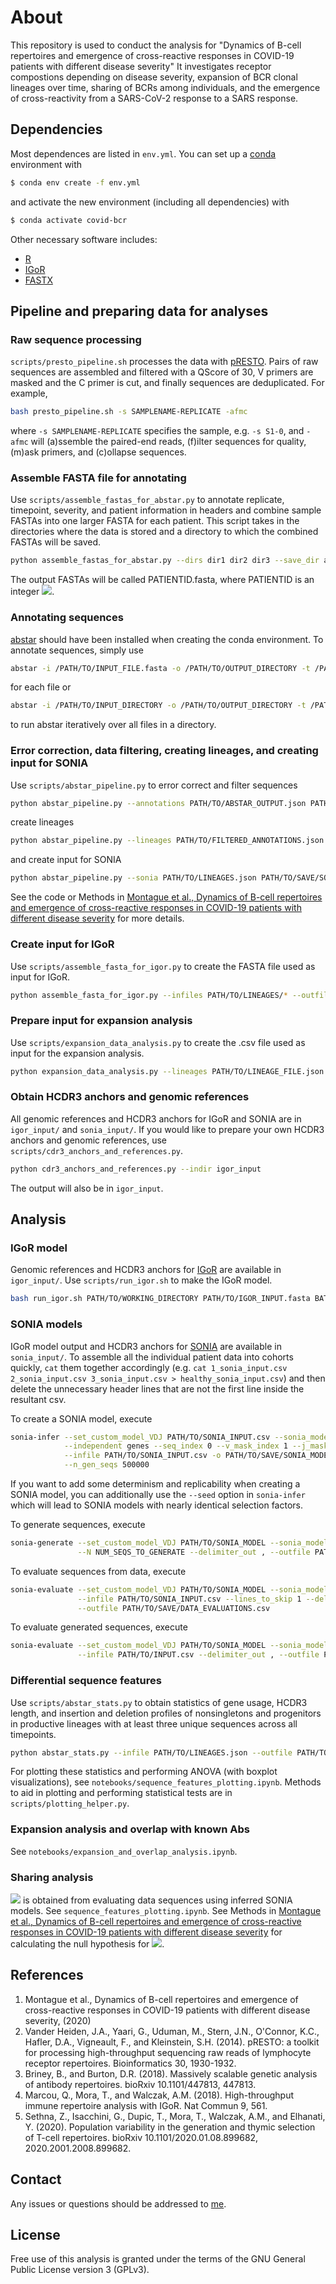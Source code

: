 # About
This repository is used to conduct the analysis for "Dynamics of B-cell repertoires and emergence of cross-reactive responses in COVID-19 patients with different disease severity"
It investigates receptor compostions depending on disease severity, expansion of BCR clonal lineages over time, sharing of BCRs among individuals, and the emergence of cross-reactivity from a SARS-CoV-2 response to a SARS response.

## Dependencies

Most dependences are listed in `env.yml`.
You can set up a [conda](https://docs.conda.io/en/latest/) environment with

```bash
$ conda env create -f env.yml
```
and activate the new environment (including all dependencies) with
```bash
$ conda activate covid-bcr
```

Other necessary software includes:
 - [R](https://www.r-project.org/)
 - [IGoR](https://github.com/qmarcou/IGoR)
 - [FASTX](http://hannonlab.cshl.edu/fastx_toolkit/)

## Pipeline and preparing data for analyses

### Raw sequence processing

`scripts/presto_pipeline.sh` processes the data with [pRESTO](https://presto.readthedocs.io/en/stable/overview.html).
Pairs of raw sequences are assembled and filtered with a QScore of 30, V primers are masked and the C primer is cut, and finally sequences are deduplicated. For example,

```bash
bash presto_pipeline.sh -s SAMPLENAME-REPLICATE -afmc
```

where `-s SAMPLENAME-REPLICATE` specifies the sample, e.g. `-s S1-0`, and `-afmc` will (a)ssemble the paired-end reads, (f)ilter sequences for quality, (m)ask primers, and (c)ollapse sequences.

### Assemble FASTA file for annotating

Use `scripts/assemble_fastas_for_abstar.py` to annotate replicate, timepoint, severity, and patient information in headers and combine sample FASTAs into one larger FASTA for each patient.
This script takes in the directories where the data is stored and a directory to which the combined FASTAs will be saved.

```bash
python assemble_fastas_for_abstar.py --dirs dir1 dir2 dir3 --save_dir annotated_fastas_dir
```

The output FASTAs will be called PATIENTID.fasta, where PATIENTID is an integer <img src="https://render.githubusercontent.com/render/math?math=\large z \in [1,19]">.

### Annotating sequences

[abstar](https://github.com/briney/abstar) should have been installed when creating the conda environment. To annotate sequences, simply use

```bash
abstar -i /PATH/TO/INPUT_FILE.fasta -o /PATH/TO/OUTPUT_DIRECTORY -t /PATH/TO/TEMP_DIRECTORY
```

for each file or 

```bash
abstar -i /PATH/TO/INPUT_DIRECTORY -o /PATH/TO/OUTPUT_DIRECTORY -t /PATH/TO/TEMP_DIRECTORY
```

to run abstar iteratively over all files in a directory.

### Error correction, data filtering, creating lineages, and creating input for SONIA

Use `scripts/abstar_pipeline.py` to error correct and filter sequences

```bash
python abstar_pipeline.py --annotations PATH/TO/ABSTAR_OUTPUT.json PATH/TO/SAVE/FILTERED_ANNOTATIONS.json
```

create lineages

```bash
python abstar_pipeline.py --lineages PATH/TO/FILTERED_ANNOTATIONS.json PATH/TO/SAVE/LINEAGES.json
```

and create input for SONIA

```bash
python abstar_pipeline.py --sonia PATH/TO/LINEAGES.json PATH/TO/SAVE/SONIA_INPUT.csv
```

See the code or Methods in [Montague et al., Dynamics of B-cell repertoires and emergence of cross-reactive responses in COVID-19 patients with different disease severity]() for more details.

### Create input for IGoR

Use `scripts/assemble_fasta_for_igor.py` to create the FASTA file used as input for IGoR.

```bash
python assemble_fasta_for_igor.py --infiles PATH/TO/LINEAGES/* --outfile PATH/TO/SAVE/IGOR_INPUT.fasta
```

### Prepare input for expansion analysis

Use `scripts/expansion_data_analysis.py` to create the .csv file used as input for the expansion analysis.

```bash
python expansion_data_analysis.py --lineages PATH/TO/LINEAGE_FILE.json --outfile PATH/TO/SAVE/LINEAGE_COUNTS.csv
```

### Obtain HCDR3 anchors and genomic references

All genomic references and HCDR3 anchors for IGoR and SONIA are in `igor_input/` and `sonia_input/`. If you would like to prepare your own HCDR3 anchors and genomic references, use `scripts/cdr3_anchors_and_references.py`.

```bash
python cdr3_anchors_and_references.py --indir igor_input
```

The output will also be in `igor_input`.

## Analysis

### IGoR model

Genomic references and HCDR3 anchors for [IGoR](https://github.com/qmarcou/IGoR) are available in `igor_input/`. Use `scripts/run_igor.sh` to make the IGoR model.

```bash
bash run_igor.sh PATH/TO/WORKING_DIRECTORY PATH/TO/IGOR_INPUT.fasta BATCHNAME
```

### SONIA models

IGoR model output and HCDR3 anchors for [SONIA](https://github.com/statbiophys/SONIA) are available in `sonia_input/`.
To assemble all the individual patient data into cohorts quickly, `cat` them together accordingly (e.g. `cat 1_sonia_input.csv 2_sonia_input.csv 3_sonia_input.csv > healthy_sonia_input.csv`) and then delete the unnecessary header lines that are not the first line inside the resultant csv.

To create a SONIA model, execute

```bash
sonia-infer --set_custom_model_VDJ PATH/TO/SONIA_INPUT.csv --sonia_model leftright --epochs 150 \
            --independent genes --seq_index 0 --v_mask_index 1 --j_mask_index 2 \
            --infile PATH/TO/SONIA_INPUT.csv -o PATH/TO/SAVE/SONIA_MODEL --lines_to_skip 1 \
            --n_gen_seqs 500000
```

If you want to add some determinism and replicability when creating a SONIA model, you can additionally use the `--seed` option in `sonia-infer` which will lead to SONIA models with nearly identical selection factors.

To generate sequences, execute

```bash
sonia-generate --set_custom_model_VDJ PATH/TO/SONIA_MODEL --sonia_model leftright --ppost \
               --N NUM_SEQS_TO_GENERATE --delimiter_out , --outfile PATH/TO/SAVE/GENERATED_SEQS.csv
```

To evaluate sequences from data, execute

```bash
sonia-evaluate --set_custom_model_VDJ PATH/TO/SONIA_MODEL --sonia_model leftright --ppost \
               --infile PATH/TO/SONIA_INPUT.csv --lines_to_skip 1 --delimiter_out , \
               --outfile PATH/TO/SAVE/DATA_EVALUATIONS.csv
```

To evaluate generated sequences, execute

```bash
sonia-evaluate --set_custom_model_VDJ PATH/TO/SONIA_MODEL --sonia_model leftright --ppost \
               --infile PATH/TO/INPUT.csv --delimiter_out , --outfile PATH/TO/SAVE/GEN_EVALUATIONS.csv
```

### Differential sequence features

Use `scripts/abstar_stats.py` to obtain statistics of gene usage, HCDR3 length, and insertion and deletion profiles of nonsingletons and progenitors in productive lineages with at least three unique sequences across all timepoints.

```bash
python abstar_stats.py --infile PATH/TO/LINEAGES.json --outfile PATH/TO/SAVE/STATISTICS.json
```

For plotting these statistics and performing ANOVA (with boxplot visualizations), see `notebooks/sequence_features_plotting.ipynb`. Methods to aid in plotting and performing statistical tests are in `scripts/plotting_helper.py`.

### Expansion analysis and overlap with known Abs

See `notebooks/expansion_and_overlap_analysis.ipynb`.

### Sharing analysis

<img src="https://render.githubusercontent.com/render/math?math=\large P_{post}"> is obtained from evaluating data sequences using inferred SONIA models.
See `sequence_features_plotting.ipynb`.
See Methods in [Montague et al., Dynamics of B-cell repertoires and emergence of cross-reactive responses in COVID-19 patients with different disease severity]() for calculating the null hypothesis for <img src="https://render.githubusercontent.com/render/math?math=\large P_{share}">.

## References

1. Montague et al., Dynamics of B-cell repertoires and emergence of cross-reactive responses in COVID-19 patients with different disease severity, (2020)
2. Vander Heiden, J.A., Yaari, G., Uduman, M., Stern, J.N., O'Connor, K.C., Hafler, D.A., Vigneault, F., and Kleinstein, S.H. (2014). pRESTO: a toolkit for processing high-throughput sequencing raw reads of lymphocyte receptor repertoires. Bioinformatics 30, 1930-1932.
3. Briney, B., and Burton, D.R. (2018). Massively scalable genetic analysis of antibody repertoires. bioRxiv 10.1101/447813, 447813.
4. Marcou, Q., Mora, T., and Walczak, A.M. (2018). High-throughput immune repertoire analysis with IGoR. Nat Commun 9, 561.
5. Sethna, Z., Isacchini, G., Dupic, T., Mora, T., Walczak, A.M., and Elhanati, Y. (2020). Population variability in the generation and thymic selection of T-cell repertoires. bioRxiv 10.1101/2020.01.08.899682, 2020.2001.2008.899682.

## Contact

Any issues or questions should be addressed to [me](mailto:zacander.mon@gmail.com).

## License

Free use of this analysis is granted under the terms of the GNU General Public License version 3 (GPLv3).
